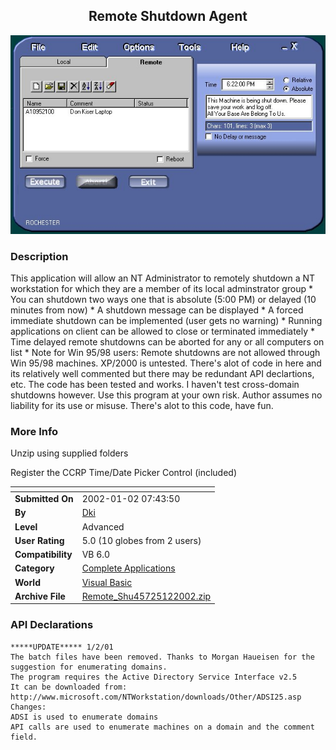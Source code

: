 ﻿<div align="center">

## Remote Shutdown Agent

<img src="PIC20011228810229021.jpg">
</div>

### Description

This application will allow an NT Administrator to remotely shutdown a NT workstation for which they are a member of its local adminstrator group * You can shutdown two ways one that is absolute (5:00 PM) or delayed (10 minutes from now) * A shutdown message can be displayed * A forced immediate shutdown can be implemented (user gets no warning) * Running applications on client can be allowed to close or terminated immediately * Time delayed remote shutdowns can be aborted for any or all computers on list * Note for Win 95/98 users: Remote shutdowns are not allowed through Win 95/98 machines. XP/2000 is untested. There's alot of code in here and its relatively well commented but there may be redundant API declartions, etc. The code has been tested and works. I haven't test cross-domain shutdowns however. Use this program at your own risk. Author assumes no liability for its use or misuse. There's alot to this code, have fun.
 
### More Info
 
Unzip using supplied folders

Register the CCRP Time/Date Picker Control (included)


<span>             |<span>
---                |---
**Submitted On**   |2002-01-02 07:43:50
**By**             |[Dki](https://github.com/Planet-Source-Code/PSCIndex/blob/master/ByAuthor/dki.md)
**Level**          |Advanced
**User Rating**    |5.0 (10 globes from 2 users)
**Compatibility**  |VB 6\.0
**Category**       |[Complete Applications](https://github.com/Planet-Source-Code/PSCIndex/blob/master/ByCategory/complete-applications__1-27.md)
**World**          |[Visual Basic](https://github.com/Planet-Source-Code/PSCIndex/blob/master/ByWorld/visual-basic.md)
**Archive File**   |[Remote\_Shu45725122002\.zip](https://github.com/Planet-Source-Code/dki-remote-shutdown-agent__1-30172/archive/master.zip)

### API Declarations

```
*****UPDATE***** 1/2/01
The batch files have been removed. Thanks to Morgan Haueisen for the suggestion for enumerating domains.
The program requires the Active Directory Service Interface v2.5
It can be downloaded from:
http://www.microsoft.com/NTWorkstation/downloads/Other/ADSI25.asp
Changes:
ADSI is used to enumerate domains
API calls are used to enumerate machines on a domain and the comment field.
```





